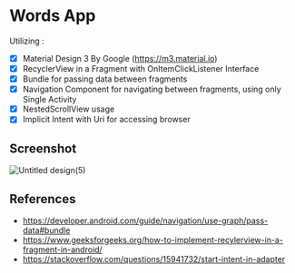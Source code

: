 # Words App
Utilizing :
- [x] Material Design 3 By Google (https://m3.material.io)
- [x] RecyclerView in a Fragment with OnItemClickListener Interface
- [x] Bundle for passing data between fragments 
- [x] Navigation Component for navigating between fragments, using only Single Activity
- [x] NestedScrollView usage
- [x] Implicit Intent with Uri for accessing browser

## Screenshot
![Untitled design(5)](https://github.com/PutraGandaD/F-AND24001121-synrgy7-put-WordsAppAndroid-ch3/assets/54593964/e5d09af6-5bd4-4f78-b715-d740f82d1ff4)

## References
- https://developer.android.com/guide/navigation/use-graph/pass-data#bundle
- https://www.geeksforgeeks.org/how-to-implement-recylerview-in-a-fragment-in-android/
- https://stackoverflow.com/questions/15941732/start-intent-in-adapter
